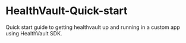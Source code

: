 HealthVault-Quick-start
=======================

Quick start guide to getting healthvault up and running in a custom app using HealthVault SDK.